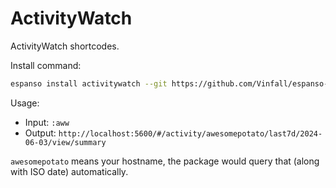 # ActivityWatch

ActivityWatch shortcodes.

Install command:

```sh
espanso install activitywatch --git https://github.com/Vinfall/espanso-packages --external
```

Usage:
- Input: `:aww`
- Output: `http://localhost:5600/#/activity/awesomepotato/last7d/2024-06-03/view/summary`

`awesomepotato` means your hostname, the package would query that (along with ISO date) automatically.
